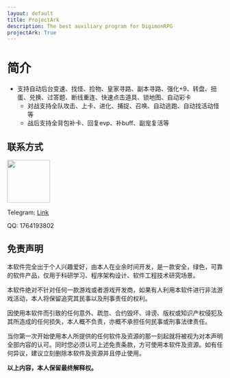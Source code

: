 ```yaml
---
layout: default
title: ProjectArk
description: The best auxiliary program for DigimonRPG
projectArk: True
---
```

# 简介

- 支持自动后台变速、找怪、捡物、皇家寻路、副本寻路、强化+9、转盘、扭蛋、兑换、过答题、断线重连、快速点击道具、锁地图、自动彩卡
  - 对战支持全队攻击、上卡、进化、捕捉、召唤、自动逃跑、自动找活动怪等
  - 战后支持全背包补卡、回复evp、补buff、副宠复活等

<!-- ## DMO
- 优化 DMO-CPU 占用至 1%，安静挂机
- 自动隐藏+动态切换 DMO 窗口，避免 DMO 窗口干扰电脑其他活动
- 完全关闭最顶层 DMO 窗口，避免 DMO 进程残留
- 优化弯刀使用体验
    - 弯刀崩溃关闭后自动重开弯刀（仅支持单开弯刀）
    - 避免弯刀重登DMO引发的机器蓝屏问题
    - 弯刀重连自动开启无动作
- Colo 自动快速召唤至任意层， 普通 Colo 单票约节省 5 分钟 -->
<!--     - 指定层停止并转入 DATS 参与战斗 -->
<!-- - 自动后台登录账号、断线重连，批量自动更新 DMO 客户端 -->

<!--  
- 自动截胡 Decode-II 扭蛋机，**仅限北美服**
    - 功能：一键后台托管，支持断线重连
    - 出货率：dcode2:hbu5 出货率约为 1.2:1
    - 出货量：hbu5 每日出货量约为 60~100
-->


## 联系方式

<img src="{{site.cdn}}/resource/me.jpg" width="100" height="100">

<p>Telegram: <a href="https://t.me/+0920spznfQZjMjNl">Link</a></p>
<p>QQ: 1764193802</p>
<!-- <p>Mail: shopperipm@yandex.com</p> -->

## 免责声明
本软件完全出于个人兴趣爱好，由本人在业余时间开发，是一款安全，绿色，可靠的软件产品，仅用于科研学习、程序架构设计、软件工程技术研究场景。

本软件绝对不针对任何一款游戏或者游戏开发商，如果有人利用本软件进行非法游戏活动，本人将保留追究其民事以及刑事责任的权利。

因使用本软件而引致的任何意外、疏忽、合约毁坏、诽谤、版权或知识产权侵犯及其所造成的任何损失，本人概不负责，亦概不承担任何民事或刑事法律责任。

当你第一次开始使用本人所提供的任何软件及资源的那一刻起就将被视为对本声明全部内容的认可。同时您必须认可上述免责条款，方可使用本软件及资源。如有任何异议，建议立刻删除本软件及资源并且停止使用。

**以上内容，本人保留最终解释权。**